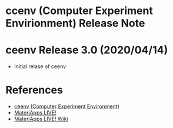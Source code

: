 ccenv (Computer Experiment Envirionment) Release Note
=====================================================

ceenv Release 3.0 (2020/04/14)
==============================

  - Initial relase of ceenv

References
==========

 - [ceenv (Computer Experiment Environment)](https://github.com/cmsi/MateriAppsLive/wiki/ceenv)
 - [MateriApps LIVE!](https://cmsi.github.io/MateriAppsLive)
 - [MateriApps LIVE! Wiki](https://github.com/cmsi/MateriAppsLive/wiki)
